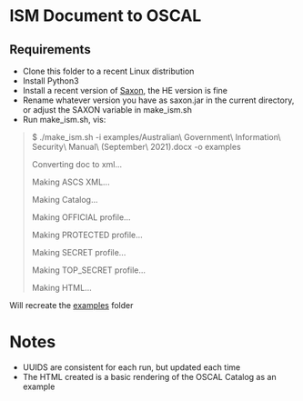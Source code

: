 # ISM Document to OSCAL

## Requirements
- Clone this folder to a recent Linux distribution
- Install Python3
- Install a recent version of [Saxon](https://sourceforge.net/projects/saxon/files/), the HE version is fine
- Rename whatever version you have as saxon.jar in the current directory, or adjust the SAXON variable in make_ism.sh
- Run make_ism.sh, vis:

> $ ./make_ism.sh -i examples/Australian\ Government\ Information\ Security\ Manual\ \(September\ 2021\).docx -o examples
>
> Converting doc to xml...
> 
> Making ASCS XML...
> 
> Making Catalog...
> 
> Making OFFICIAL profile...
> 
> Making PROTECTED profile...
> 
> Making SECRET profile...
> 
> Making TOP_SECRET profile...
> 
> Making HTML...

Will recreate the [examples](examples) folder

# Notes
- UUIDS are consistent for each run, but updated each time
- The HTML created is a basic rendering of the OSCAL Catalog as an example

